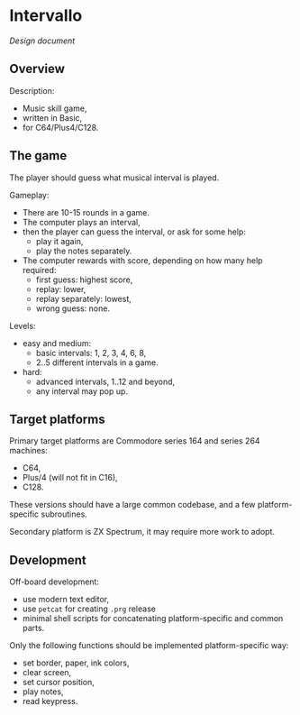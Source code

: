 # Intervallo

*Design document*

## Overview

Description:
- Music skill game,
- written in Basic,
- for C64/Plus4/C128.

## The game

The player should guess
what musical interval is played.

Gameplay:
- There are 10-15 rounds in a game.
- The computer plays an interval,
- then the player can guess the interval,
  or ask for some help:
  - play it again,
  - play the notes separately.
- The computer rewards with score,
  depending on how many help required:
  - first guess: highest score,
  - replay: lower,
  - replay separately: lowest,
  - wrong guess: none.

Levels:
- easy and medium:
  - basic intervals: 1, 2, 3, 4, 6, 8,
  - 2..5 different intervals in a game.
- hard:
  - advanced intervals, 1..12 and beyond,
  - any interval may pop up.

## Target platforms

Primary target platforms are 
Commodore series 164 and 
series 264 machines:
- C64,
- Plus/4 (will not fit in C16),
- C128.

These versions should have
a large common codebase,
and a few platform-specific subroutines.

Secondary platform is ZX Spectrum,
it may require more work to adopt.

## Development

Off-board development:
- use modern text editor,
- use `petcat` for creating `.prg`
  release
- minimal shell scripts for
  concatenating platform-specific
  and common parts.

Only the following functions should be
implemented platform-specific way:
- set border, paper, ink colors,
- clear screen,
- set cursor position,
- play notes,
- read keypress.
